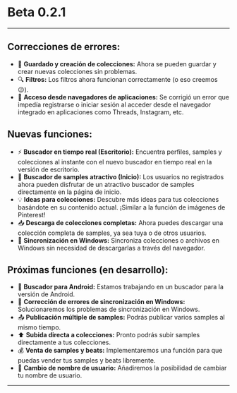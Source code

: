 
# **Beta 0.2.1**
---
## **Correcciones de errores:**

*   💾 **Guardado y creación de colecciones:** Ahora se pueden guardar y crear nuevas colecciones sin problemas.
*   🔍 **Filtros:** Los filtros ahora funcionan correctamente (o eso creemos 😉).
*   📱 **Acceso desde navegadores de aplicaciones:** Se corrigió un error que impedía registrarse o iniciar sesión al acceder desde el navegador integrado en aplicaciones como Threads, Instagram, etc.

## **Nuevas funciones:**

*   ⚡ **Buscador en tiempo real (Escritorio):** Encuentra perfiles, samples y colecciones al instante con el nuevo buscador en tiempo real en la versión de escritorio.
*   🎹 **Buscador de samples atractivo (Inicio):** Los usuarios no registrados ahora pueden disfrutar de un atractivo buscador de samples directamente en la página de inicio.
*   💡 **Ideas para colecciones:** Descubre más ideas para tus colecciones basándote en su contenido actual. ¡Similar a la función de imágenes de Pinterest!
*   📥 **Descarga de colecciones completas:** Ahora puedes descargar una colección completa de samples, ya sea tuya o de otros usuarios.
*   🔄 **Sincronización en Windows:** Sincroniza colecciones o archivos en Windows sin necesidad de descargarlas a través del navegador.

## **Próximas funciones (en desarrollo):**

*   🔎 **Buscador para Android:** Estamos trabajando en un buscador para la versión de Android.
*   🐛 **Corrección de errores de sincronización en Windows:**  Solucionaremos los problemas de sincronización en Windows.
*   📤 **Publicación múltiple de samples:** Podrás publicar varios samples al mismo tiempo.
*   ⬆️ **Subida directa a colecciones:**  Pronto podrás subir samples directamente a tus colecciones.
*   💰 **Venta de samples y beats:** Implementaremos una función para que puedas vender tus samples y beats libremente.
*   🔀 **Cambio de nombre de usuario:**  Añadiremos la posibilidad de cambiar tu nombre de usuario.
---